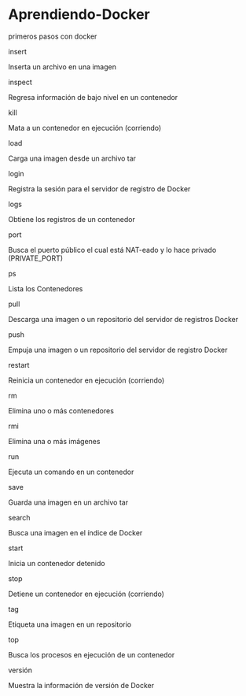 # Aprendiendo-Docker
primeros pasos con docker 

insert

Inserta un archivo en una imagen

inspect

Regresa información de bajo nivel en un contenedor

kill

Mata a un contenedor en ejecución (corriendo)

load

Carga una imagen desde un archivo tar

login

Registra la sesión para el servidor de registro de Docker

logs

Obtiene los registros de un contenedor

port

Busca el puerto público el cual está NAT-eado y lo hace privado (PRIVATE_PORT)

ps

Lista los Contenedores

pull

Descarga una imagen o un repositorio del servidor de registros Docker

push

Empuja una imagen o un repositorio del servidor de registro Docker

restart

Reinicia un contenedor en ejecución (corriendo)

rm

Elimina uno o más contenedores

rmi

Elimina una o más imágenes

run

Ejecuta un comando en un contenedor

save

Guarda una imagen en un archivo tar

search

Busca una imagen en el índice de Docker

start

Inicia un contenedor detenido

stop

Detiene un contenedor en ejecución (corriendo)

tag

Etiqueta una imagen en un repositorio

top

Busca los procesos en ejecución de un contenedor

versión

Muestra la información de versión de Docker
